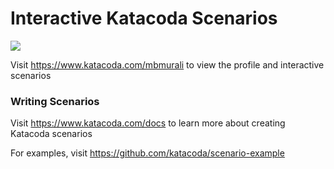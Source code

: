 # Interactive Katacoda Scenarios

[![](http://shields.katacoda.com/katacoda/mbmurali/count.svg)](https://www.katacoda.com/mbmurali "Get your profile on Katacoda.com")

Visit https://www.katacoda.com/mbmurali to view the profile and interactive scenarios

### Writing Scenarios
Visit https://www.katacoda.com/docs to learn more about creating Katacoda scenarios

For examples, visit https://github.com/katacoda/scenario-example
